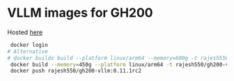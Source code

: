 # VLLM images for GH200

Hosted [here](https://hub.docker.com/repository/docker/rajesh550/gh200-vllm)

```bash
 docker login
# Alternative
# docker buildx build --platform linux/arm64 --memory=600g -t rajesh550/gh200-vllm:0.9.0.1 .
 docker build --memory=450g --platform linux/arm64 -t rajesh550/gh200-vllm:0.11.1rc2 . 2>&1 | tee build.log 
 docker push rajesh550/gh200-vllm:0.11.1rc2
```